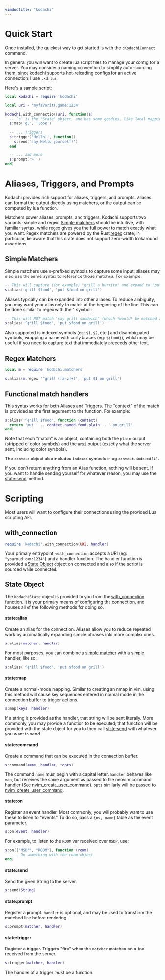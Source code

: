 ```yaml
---
vimdoctitle: "kodachi"
---
```


# Quick Start

Once installed, the quickest way to get started is with the `:KodachiConnect` command.

In general you will want to create lua script files to manage your config for a server. You may consider a naming convention to simplify auto-sourcing them, since kodachi supports hot-reloading configs for an active connection; I use `.kd.lua`.

Here's a sample script:

```lua
local kodachi = require 'kodachi'

local uri = 'myfavorite.game:1234'

kodachi.with_connection(uri, function(s)
  -- `s` is the "State" object, and has some goodies, like local mappings:
  s:map('gl', 'look')

  -- ... Triggers
  s:trigger('Hello!', function()
    s:send('say Hello yourself!')
  end

  -- ... and more
  s:prompt('> ')
end)
```

# Aliases, Triggers, and Prompts

Kodachi provides rich support for aliases, triggers, and prompts. Aliases can format the output directly using matchers, or the output can be computed by lua function.

Matchers power aliases, prompts, and triggers. Kodachi supports two variants: simple and regex. [Simple matchers](#simple-matchers) should be intuitive, with familiar syntax, while [regex](#regex-matchers) gives you the full power to match exactly what you want. Regex matchers are powered by the Rust [regex][regex] crate; in particular, be aware that this crate does not support zero-width lookaround assertions.

## Simple Matchers

Simple matchers use `$`-prefixed symbols to capture some input; aliases may also use the same syntax to reference those matches. For example:

```lua
-- This will capture (for example) "grill a burrito" and expand to "put a burrito on grill"
s:alias('grill $food', 'put $food on grill')
```

Aliases typically can be expanded into other aliases. To reduce ambiguity, you may want your alias only to match at the beginning of the line. This can be done similar to regex with the `^` symbol:

```lua
-- This will NOT match "say grill sandwich" (which *would* be matched above)
s:alias('^grill $food', 'put $food on grill')
```

Also supported is indexed symbols (eg: `$1`, `$2`, etc.) and disambiguated symbols, wrapping a name with curly braces (eg: `${food}`), which may be useful if you need to capture text that immediately preceeds other text.

## Regex Matchers

```lua
local m = require 'kodachi.matchers'

s:alias(m.regex '^grill ([a-z]+)', 'put $1 on grill')
```

## Functional match handlers

This syntax works for both Aliases and Triggers. The "context" of the match is provided as the first argument to the function. For example:

```lua
s:alias('^grill $food', function (context)
  return 'put ' .. context.named.food.plain .. ' on grill'
end)
```

Note that each "match" is an object, containing both the `plain` output (stripped of color symbols) and the `ansi` output (exactly what the server sent, including color symbols).

The `context` object also includes `indexed` symbols in eg `context.indexed[1]`.

If you don't return anything from an Alias function, nothing will be sent. If you want to handle sending yourself for whatever reason, you may use the [state:send](#state-send) method.

# Scripting

Most users will want to configure their connections using the provided Lua scripting API.

## with_connection

```lua
require 'kodachi'.with_connection(URI, handler)
```

Your primary entrypoint, `with_connection` accepts a URI (eg: `"yourmud.com:1234"`) and a handler function. The handler function is provided a [State Object](#state-object) object on connected and also if the script is sourced while connected.

## State Object

The `KodachiState` object is provided to you from the [with_connection](#with_connection) function. It is your primary means of configuring the connection, and houses all of the following methods for doing so.

#### state:alias

Create an alias for the connection. Aliases allow you to reduce repeated work by automatically expanding simple phrases into more complex ones.

```lua
s:alias(matcher, handler)
```

For most purposes, you can combine a [simple matcher](#simple-matchers) with a simple handler, like so:

```lua
s:alias('^grill $food', 'put $food on grill')
```

#### state:map

Create a normal-mode mapping. Similar to creating an nmap in vim, using this method will cause key sequences entered in normal mode in the connection buffer to trigger actions.

```lua
s:map(keys, handler)
```

If a string is provided as the handler, that string will be sent literally. More commonly, you may provide a function to be executed; that function will be provided with the state object for you to then call [state:send](#state:send) with whatever you want to send.

#### state:command

Create a command that can be executed in the connection buffer.

```lua
s:command(name, handler, *opts)
```

The command `name` must begin with a capital letter. `handler` behaves like `map`, but receives the same argument as passed to the neovim command handler (See [nvim_create_user_command][nvim_create_user_command]). `opts` similarly will be passed to [nvim_create_user_command][nvim_create_user_command].


#### state:on

Register an event handler. Most commonly, you will probably want to use these to listen to "events." To do so, pass a `{ns, name}` table as the event parameter.

```lua
s:on(event, handler)
```

For example, to listen to the `ROOM` var received over `MSDP`, use:

```lua
s:on({"MSDP", "ROOM"}, function (room)
    -- Do something with the room object
end)
```

#### state:send

Send the given String to the server.

```lua
s:send(String)
```

#### state:prompt

Register a prompt. `handler` is optional, and may be used to transform the matched line before rendering.

```lua
s:prompt(matcher, handler)
```

#### state:trigger

Register a trigger. Triggers "fire" when the `matcher` matches on a line received from the server.

```lua
s:trigger(matcher, handler)
```

The handler of a trigger *must* be a function.

[regex]: https://docs.rs/regex/latest/regex/
[nvim_create_user_command]: https://neovim.io/doc/user/api.html#api-command
